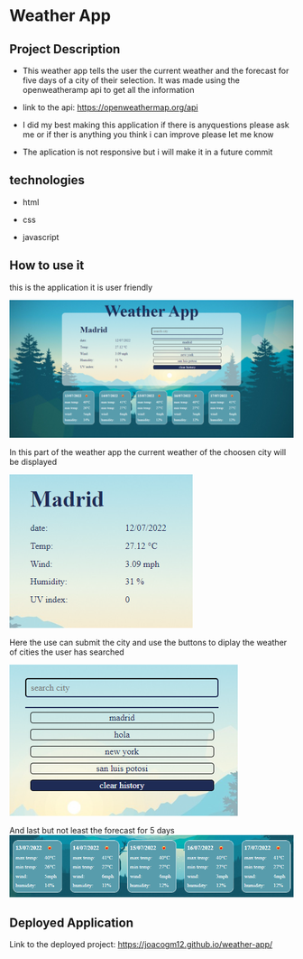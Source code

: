 # Weather App

## Project Description
* This weather app tells the user the current weather and the forecast for five days of a city of their selection. It was made using the openweatheramp api to get all the information

* link to the api: https://openweathermap.org/api

* I did my best making this application if there is anyquestions please ask me or if ther is anything you think i can improve please let me know 

* The aplication is not responsive but i will make it in a future commit

## technologies

* html

* css

* javascript

## How to use it
this is the application it is user friendly 

![image1](Assets/images/Captura%20de%20pantalla%202022-07-11%20211408.png)


In this part of the weather app the current weather of the choosen city will be displayed

![image1](Assets/images/currentDay.png)


Here the use can submit the city and use the buttons to diplay the weather of cities the user has searched  

![image1](Assets/images/search%20history.png)


And last but not least the forecast for 5 days
![image1](Assets/images/forecast.png)

## Deployed Application

Link to the deployed project: https://joacogm12.github.io/weather-app/